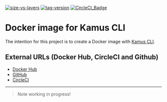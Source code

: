 [![size-vs-layers](https://images.microbadger.com/badges/image/lozanomatheus/docker_kamus_cli:latest.svg)](https://microbadger.com/images/lozanomatheus/docker_kamus_cli:latest "Size vs Layers")
[![tag-version](https://images.microbadger.com/badges/version/lozanomatheus/docker_kamus_cli:latest.svg)](https://microbadger.com/images/lozanomatheus/docker_kamus_cli:latest "Tag Version")
[![CircleCI_Badge](https://img.shields.io/circleci/build/github/LozanoMatheus/docker_kamus_cli/master.svg?style=plastic)](https://circleci.com/gh/LozanoMatheus/docker_kamus_cli/tree/master)

# Docker image for Kamus CLI

The intention for this project is to create a Docker image with [Kamus CLI](https://github.com/Soluto/kamus).

## External URLs (Docker Hub, CircleCI and Github)

* [Docker Hub](https://hub.docker.com/r/lozanomatheus/kamus_cli)
* [GitHub](https://github.com/LozanoMatheus/docker_kamus_cli)
* [CircleCI](https://circleci.com/gh/LozanoMatheus/docker_kamus_cli)

---

> Note working in progress!
